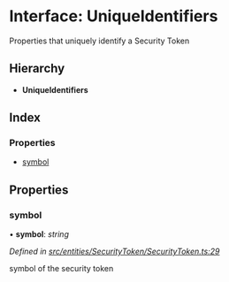 # Interface: UniqueIdentifiers

Properties that uniquely identify a Security Token

## Hierarchy

* **UniqueIdentifiers**

## Index

### Properties

* [symbol](entities.securitytoken.uniqueidentifiers.md#symbol)

## Properties

###  symbol

• **symbol**: *string*

*Defined in [src/entities/SecurityToken/SecurityToken.ts:29](https://github.com/PolymathNetwork/polymath-sdk/blob/454d285/src/entities/SecurityToken/SecurityToken.ts#L29)*

symbol of the security token
